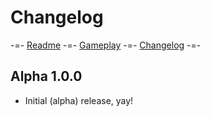 # Changelog

-=- [Readme](README.md)
-=- [Gameplay](GAMEPLAY.md)
-=- [Changelog](CHANGELOG.md) -=-

## Alpha 1.0.0

- Initial (alpha) release, yay!
